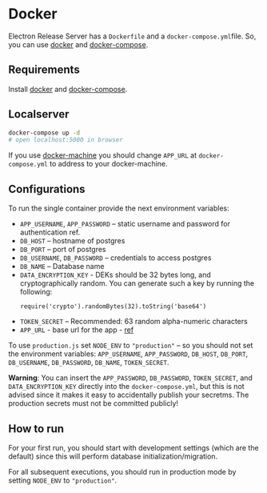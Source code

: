 # Docker

Electron Release Server has a `Dockerfile` and a `docker-compose.yml`file.
So, you can use [docker](https://www.docker.com/) and [docker-compose](https://github.com/docker/compose).

## Requirements

Install [docker](https://www.docker.com/) and [docker-compose](https://github.com/docker/compose).

## Localserver

```bash
docker-compose up -d
# open localhost:5000 in browser
```

If you use [docker-machine](https://github.com/docker/machine) you should change
`APP_URL` at `docker-compose.yml` to address to your docker-machine.

## Configurations

To run the single container provide the next environment variables:

- `APP_USERNAME`, `APP_PASSWORD` – static username and password for authentication ref.
- `DB_HOST` – hostname of postgres
- `DB_PORT` – port of postgres
- `DB_USERNAME`, `DB_PASSWORD` – credentials to access postgres
- `DB_NAME` – Database name
- `DATA_ENCRYPTION_KEY` - DEKs should be 32 bytes long, and cryptographically random.
  You can generate such a key by running the following:
  ```
  require('crypto').randomBytes(32).toString('base64')
  ```
- `TOKEN_SECRET` – Recommended: 63 random alpha-numeric characters
- `APP_URL` - base url for the app - [ref](http://sailsjs.org/documentation/reference/application/sails-get-base-url)

To use `production.js` set `NODE_ENV` to `"production"` – so you should not set the environment variables:
`APP_USERNAME`, `APP_PASSWORD`, `DB_HOST`, `DB_PORT`,
`DB_USERNAME`, `DB_PASSWORD`, `DB_NAME`, `TOKEN_SECRET`.

**Warning**: You can insert the `APP_PASSWORD`, `DB_PASSWORD`, `TOKEN_SECRET`, and `DATA_ENCRYPTION_KEY` directly into
the `docker-compose.yml`, but this is not advised since it makes it easy to accidentally publish your secretms.
The production secrets must not be committed publicly!

## How to run

For your first run, you should start with development settings (which are the default) since this will perform database initialization/migration.

For all subsequent executions, you should run in production mode by setting `NODE_ENV` to `"production"`.
